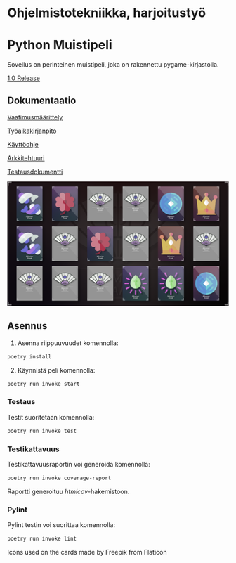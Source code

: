 # Ohjelmistotekniikka, harjoitustyö

# Python Muistipeli

Sovellus on perinteinen muistipeli, joka on rakennettu pygame-kirjastolla.

[1.0 Release](https://github.com/VoxBorealis/ot-harjoitustyo/releases/tag/1.0)

## Dokumentaatio

[Vaatimusmäärittely](https://github.com/VoxBorealis/ot-harjoitustyo/blob/main/dokumentaatio/vaatimusmaarittely.md)

[Työaikakirjanpito](https://github.com/VoxBorealis/ot-harjoitustyo/blob/main/dokumentaatio/tuntikirjanpito.md)

[Käyttöohje](https://github.com/VoxBorealis/ot-harjoitustyo/blob/main/dokumentaatio/kayttoohje.md)

[Arkkitehtuuri](https://github.com/VoxBorealis/ot-harjoitustyo/blob/main/dokumentaatio/arkkitehtuuri.md)

[Testausdokumentti](https://github.com/VoxBorealis/ot-harjoitustyo/blob/main/dokumentaatio/testaus.md)

![Screenshot](./dokumentaatio/kuvat/screenshot.png)


## Asennus

1. Asenna riippuuvuudet komennolla:

```bash
poetry install
```

2. Käynnistä peli komennolla:

```bash
poetry run invoke start
```

### Testaus

Testit suoritetaan komennolla:

```bash
poetry run invoke test
```

### Testikattavuus

Testikattavuusraportin voi generoida komennolla:

```bash
poetry run invoke coverage-report
```

Raportti generoituu _htmlcov_-hakemistoon.

### Pylint

Pylint testin voi suorittaa komennolla:

```bash
poetry run invoke lint
```

Icons used on the cards made by Freepik from Flaticon
